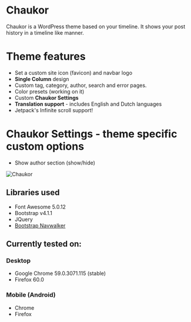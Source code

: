 Chaukor
==================
Chaukor is a WordPress theme based on your timeline. It shows your post history in a timeline like manner.

# Theme features
- Set a custom site icon (favicon) and navbar logo
- **Single Column** design
- Custom tag, category, author, search and error pages. 
- Color presets (working on it)
- Custom **Chaukor Settings**
- **Translation support** - includes English and Dutch languages
- Jetpack's Infinite scroll support!

# Chaukor Settings - theme specific custom options
- Show author section (show/hide)

![Chaukor](https://gitlab.com/canitia/chaukor/raw/master/screenshot.png)

## Libraries used
- Font Awesome 5.0.12
- Bootstrap v4.1.1
- JQuery
- [Bootstrap Navwalker](https://github.com/wp-bootstrap/wp-bootstrap-navwalker)

## Currently tested on:

### Desktop
- Google Chrome 59.0.3071.115 (stable)
- Firefox 60.0

### Mobile (Android)
- Chrome
- Firefox

